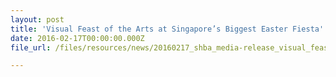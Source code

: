 ```yaml
---
layout: post
title: 'Visual Feast of the Arts at Singapore’s Biggest Easter Fiesta'
date: 2016-02-17T00:00:00.000Z
file_url: /files/resources/news/20160217_shba_media-release_visual_feast_of_the_arts_at_singapore_biggest_easter_fiesta.pdf

---
```

